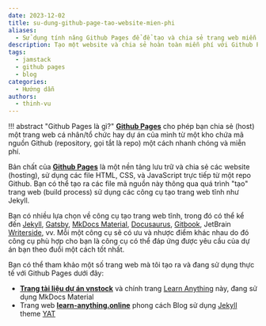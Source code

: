 ```yaml
---
date: 2023-12-02
title: su-dung-github-page-tao-website-mien-phi
aliases:
  - Sử dụng tính năng Github Pages để để tạo và chia sẻ trang web miễn phí.
description: Tạo một website và chia sẻ hoàn toàn miễn phí với Github Pages từ một kho chứa mã nguồn Github (repository).
tags:
  - jamstack
  - github pages
  - blog
categories:
  - Hướng dẫn
authors:
  - thinh-vu
---
```


!!! abstract "Github Pages là gì?"
	**[Github Pages](https://docs.github.com/en/pages/getting-started-with-github-pages/about-github-pages)** cho phép bạn chia sẻ (host) một trang web cá nhân/tổ chức hay dự án của mình từ một kho chứa mã nguồn Github (repository, gọi tắt là repo) một cách nhanh chóng và miễn phí.

Bản chất của **[Github Pages](https://docs.github.com/en/pages/getting-started-with-github-pages/about-github-pages)** là một nền tảng lưu trữ và chia sẻ các website  (hosting), sử dụng các file HTML, CSS, và JavaScript trực tiếp từ một repo Github. Bạn có thể tạo ra các file mã nguồn này thông qua quá trình "tạo" trang web (build process) sử dụng các công cụ tạo trang web tĩnh như Jekyll.

Bạn có nhiều lựa chọn về công cụ tạo trang web tĩnh, trong đó có thể kể đến [Jekyll](https://jekyllrb.com/), [Gatsby](https://www.gatsbyjs.com/), [MkDocs Material](https://squidfunk.github.io/mkdocs-material/), [Docusaurus](https://docusaurus.io/), [Gitbook](https://www.gitbook.com/), JetBrain [Writerside](https://www.jetbrains.com/help/writerside/discover-writerside.html), vv.
Mỗi một công cụ sẽ có ưu và nhược điểm khác nhau do đó công cụ phù hợp cho bạn là công cụ có thể đáp ứng được yêu cầu của dự án bạn theo đuổi một cách tốt nhất.

Bạn có thể tham khảo một số trang web mà tôi tạo ra và đang sử dụng thực tế với Github Pages dưới đây:

- **[Trang tài liệu dự án vnstock](http://docs.vnstock.site/)** và chính trang [Learn Anything](http://learn-anything.vn/) này, đang sử dụng MkDocs Material
- Trang web **[learn-anything.online](http://learn-anything.online/)** phong cách Blog sử dụng [Jekyll](https://jekyllrb.com/) theme [YAT](https://github.com/jeffreytse/jekyll-theme-yat)